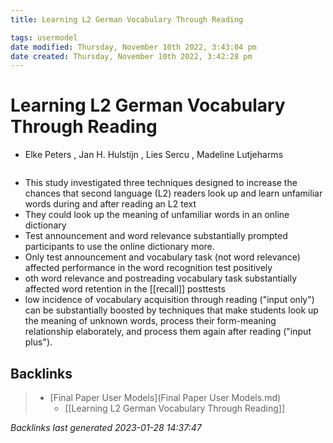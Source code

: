 ```yaml
---
title: Learning L2 German Vocabulary Through Reading

tags: usermodel
date modified: Thursday, November 10th 2022, 3:43:04 pm
date created: Thursday, November 10th 2022, 3:42:28 pm
---
```


# Learning L2 German Vocabulary Through Reading
- Elke Peters , Jan H. Hulstijn , Lies Sercu , Madeline Lutjeharms
```toc
```

- This study investigated three techniques designed to increase the chances that second language (L2) readers look up and learn unfamiliar words during and after reading an L2 text
- They could look up the meaning of unfamiliar words in an online dictionary
- Test announcement and word relevance substantially prompted participants to use the online dictionary more.
- Only test announcement and vocabulary task (not word relevance) affected performance in the word recognition test positively
- oth word relevance and postreading vocabulary task substantially affected word retention in the [[recall]] posttests
- low incidence of vocabulary acquisition through reading ("input only") can be substantially boosted by techniques that make students look up the meaning of unknown words, process their form-meaning relationship elaborately, and process them again after reading ("input plus").

## Backlinks

> - [Final Paper User Models](Final Paper User Models.md)
>   - [[Learning L2 German Vocabulary Through Reading]]

_Backlinks last generated 2023-01-28 14:37:47_
